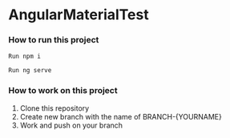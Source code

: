 # AngularMaterialTest

### How to run this project

``Run npm i``

``Run ng serve``

### How to work on this project

1. Clone this repository
2. Create new branch with the name of BRANCH-{YOURNAME}
3. Work and push on your branch
